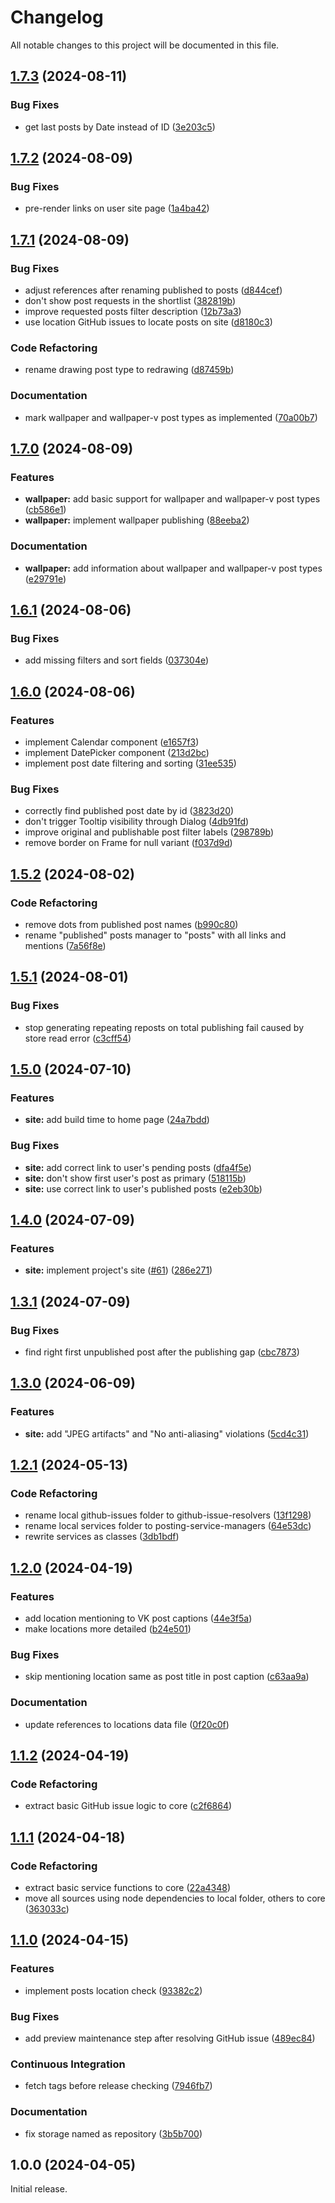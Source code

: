 # Changelog

All notable changes to this project will be documented in this file.

## [1.7.3](https://github.com/dehero/mwscr/compare/v1.7.2...v1.7.3) (2024-08-11)

### Bug Fixes

- get last posts by Date instead of ID
  ([3e203c5](https://github.com/dehero/mwscr/commit/3e203c56f9bca7f1bc2793fbdd20a5567f3878da))

## [1.7.2](https://github.com/dehero/mwscr/compare/v1.7.1...v1.7.2) (2024-08-09)

### Bug Fixes

- pre-render links on user site page
  ([1a4ba42](https://github.com/dehero/mwscr/commit/1a4ba427ab7fc700ada03152aa010a0571157088))

## [1.7.1](https://github.com/dehero/mwscr/compare/v1.7.0...v1.7.1) (2024-08-09)

### Bug Fixes

- adjust references after renaming published to posts
  ([d844cef](https://github.com/dehero/mwscr/commit/d844cefa4dd2f78cb515e73b67dbda3f77988e0b))
- don't show post requests in the shortlist
  ([382819b](https://github.com/dehero/mwscr/commit/382819ba7e3d9145286afa465b18c6ac00c49abc))
- improve requested posts filter description
  ([12b73a3](https://github.com/dehero/mwscr/commit/12b73a334ce41008da71df5a04ee44da5c0fe00c))
- use location GitHub issues to locate posts on site
  ([d8180c3](https://github.com/dehero/mwscr/commit/d8180c3b46afed7e7149d8a596d4e005fb971d60))

### Code Refactoring

- rename drawing post type to redrawing
  ([d87459b](https://github.com/dehero/mwscr/commit/d87459b8336c7296913a574c5585418703a85762))

### Documentation

- mark wallpaper and wallpaper-v post types as implemented
  ([70a00b7](https://github.com/dehero/mwscr/commit/70a00b7e00b2e47491a2e8858123ce843713cdf7))

## [1.7.0](https://github.com/dehero/mwscr/compare/v1.6.1...v1.7.0) (2024-08-09)

### Features

- **wallpaper:** add basic support for wallpaper and wallpaper-v post types
  ([cb586e1](https://github.com/dehero/mwscr/commit/cb586e162548709f5e536698901faf0a7d825bce))
- **wallpaper:** implement wallpaper publishing
  ([88eeba2](https://github.com/dehero/mwscr/commit/88eeba22014a444ee1b7250e05bf0047f0051c9b))

### Documentation

- **wallpaper:** add information about wallpaper and wallpaper-v post types
  ([e29791e](https://github.com/dehero/mwscr/commit/e29791eefc7616af3b6acef9ca4a415fc9ca5090))

## [1.6.1](https://github.com/dehero/mwscr/compare/v1.6.0...v1.6.1) (2024-08-06)

### Bug Fixes

- add missing filters and sort fields
  ([037304e](https://github.com/dehero/mwscr/commit/037304e0e39f9329b1dc83c2e4e0b014c51c2570))

## [1.6.0](https://github.com/dehero/mwscr/compare/v1.5.2...v1.6.0) (2024-08-06)

### Features

- implement Calendar component
  ([e1657f3](https://github.com/dehero/mwscr/commit/e1657f38807bef41cd2ba23fd819125dbdd73484))
- implement DatePicker component
  ([213d2bc](https://github.com/dehero/mwscr/commit/213d2bc409b3253a2f4ac1c94040ec59652d1dbd))
- implement post date filtering and sorting
  ([31ee535](https://github.com/dehero/mwscr/commit/31ee5357a326adbcecabfd0b59e8804b9ea1f5dc))

### Bug Fixes

- correctly find published post date by id
  ([3823d20](https://github.com/dehero/mwscr/commit/3823d205824bd3971038b0002aca2a66672bb916))
- don't trigger Tooltip visibility through Dialog
  ([4db91fd](https://github.com/dehero/mwscr/commit/4db91fd3fee7720847c4b8c3824a1610754eddfa))
- improve original and publishable post filter labels
  ([298789b](https://github.com/dehero/mwscr/commit/298789b2545b7492d17044f756364fad49e9bb00))
- remove border on Frame for null variant
  ([f037d9d](https://github.com/dehero/mwscr/commit/f037d9dcfe11a14d97fcac18edfe77b6bf6fb0e0))

## [1.5.2](https://github.com/dehero/mwscr/compare/v1.5.1...v1.5.2) (2024-08-02)

### Code Refactoring

- remove dots from published post names
  ([b990c80](https://github.com/dehero/mwscr/commit/b990c80885985111dd84e946c357461644ad4635))
- rename "published" posts manager to "posts" with all links and mentions
  ([7a56f8e](https://github.com/dehero/mwscr/commit/7a56f8eafcfd4275d3e7487f3b91372b577f93a0))

## [1.5.1](https://github.com/dehero/mwscr/compare/v1.5.0...v1.5.1) (2024-08-01)

### Bug Fixes

- stop generating repeating reposts on total publishing fail caused by store read error
  ([c3cff54](https://github.com/dehero/mwscr/commit/c3cff542b4f35f58caefa166a154d9b0599d906d))

## [1.5.0](https://github.com/dehero/mwscr/compare/v1.4.0...v1.5.0) (2024-07-10)

### Features

- **site:** add build time to home page
  ([24a7bdd](https://github.com/dehero/mwscr/commit/24a7bdd52cb5a2819f56294918c14e610486e1ef))

### Bug Fixes

- **site:** add correct link to user's pending posts
  ([dfa4f5e](https://github.com/dehero/mwscr/commit/dfa4f5eff3a6017f7444358a1b8d01ad16c0f0ac))
- **site:** don't show first user's post as primary
  ([518115b](https://github.com/dehero/mwscr/commit/518115b25a15272310f170bce0d2856f8a374c2c))
- **site:** use correct link to user's published posts
  ([e2eb30b](https://github.com/dehero/mwscr/commit/e2eb30bf964acbe73ae0a15276f3507f2a16299b))

## [1.4.0](https://github.com/dehero/mwscr/compare/v1.3.1...v1.4.0) (2024-07-09)

### Features

- **site:** implement project's site ([#61](https://github.com/dehero/mwscr/issues/61))
  ([286e271](https://github.com/dehero/mwscr/commit/286e271196fc784c7a2885b1f276aeb46409d246))

## [1.3.1](https://github.com/dehero/mwscr/compare/v1.3.0...v1.3.1) (2024-07-09)

### Bug Fixes

- find right first unpublished post after the publishing gap
  ([cbc7873](https://github.com/dehero/mwscr/commit/cbc787319f9f95f1bfe402cd9592be4cb5085f32))

## [1.3.0](https://github.com/dehero/mwscr/compare/v1.2.1...v1.3.0) (2024-06-09)

### Features

- **site:** add "JPEG artifacts" and "No anti-aliasing" violations
  ([5cd4c31](https://github.com/dehero/mwscr/commit/5cd4c318962cd2835b72d9d9694d8d6ab0aa608c))

## [1.2.1](https://github.com/dehero/mwscr/compare/v1.2.0...v1.2.1) (2024-05-13)

### Code Refactoring

- rename local github-issues folder to github-issue-resolvers
  ([13f1298](https://github.com/dehero/mwscr/commit/13f12983f6b629f24fbf3013435aa46d546fc1d0))
- rename local services folder to posting-service-managers
  ([64e53dc](https://github.com/dehero/mwscr/commit/64e53dc35834c7fb0e0a558a778c66f901e2b0f9))
- rewrite services as classes
  ([3db1bdf](https://github.com/dehero/mwscr/commit/3db1bdfc4a545cd9d6966a01bacb367c00a637a5))

## [1.2.0](https://github.com/dehero/mwscr/compare/v1.1.2...v1.2.0) (2024-04-19)

### Features

- add location mentioning to VK post captions
  ([44e3f5a](https://github.com/dehero/mwscr/commit/44e3f5ac79b54cc673278cb7ffe0ad32d26e2870))
- make locations more detailed
  ([b24e501](https://github.com/dehero/mwscr/commit/b24e5012e64bc164d1e9fb7be4a4cc647257218b))

### Bug Fixes

- skip mentioning location same as post title in post caption
  ([c63aa9a](https://github.com/dehero/mwscr/commit/c63aa9a4a9ff6abde480b1618f2992fa8805111a))

### Documentation

- update references to locations data file
  ([0f20c0f](https://github.com/dehero/mwscr/commit/0f20c0f6f8cd004edade0aec779780c4bd78e688))

## [1.1.2](https://github.com/dehero/mwscr/compare/v1.1.1...v1.1.2) (2024-04-19)

### Code Refactoring

- extract basic GitHub issue logic to core
  ([c2f6864](https://github.com/dehero/mwscr/commit/c2f6864b33e1ce7285b407571f87579e304d3a93))

## [1.1.1](https://github.com/dehero/mwscr/compare/v1.1.0...v1.1.1) (2024-04-18)

### Code Refactoring

- extract basic service functions to core
  ([22a4348](https://github.com/dehero/mwscr/commit/22a434829fffa6a33fa9fbe5bbf2482815a8aea9))
- move all sources using node dependencies to local folder, others to core
  ([363033c](https://github.com/dehero/mwscr/commit/363033c6e76ab94221e0c4847a64cc62862be4c0))

## [1.1.0](https://github.com/dehero/mwscr/compare/v1.0.0...v1.1.0) (2024-04-15)

### Features

- implement posts location check
  ([93382c2](https://github.com/dehero/mwscr/commit/93382c275ded90bc51e9c27ff9adc1ae1ca0fdc6))

### Bug Fixes

- add preview maintenance step after resolving GitHub issue
  ([489ec84](https://github.com/dehero/mwscr/commit/489ec8424b3146c8a52ba3569bed21c1a2f178b2))

### Continuous Integration

- fetch tags before release checking
  ([7946fb7](https://github.com/dehero/mwscr/commit/7946fb755753642b26e21db2f76735df537850d1))

### Documentation

- fix storage named as repository
  ([3b5b700](https://github.com/dehero/mwscr/commit/3b5b700fe62f13878d6be9a3e0887eaaa7cac5ab))

## 1.0.0 (2024-04-05)

Initial release.
